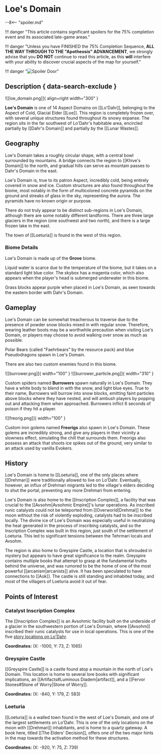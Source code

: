 # Loe's Domain

--8<-- "spoiler.md"

!!! danger "This article contains significant spoilers for the 75% completion event and its associated late-game areas."

!!! danger "Unless you have FINISHED the 75% Completion Sequence, **ALL THE WAY THROUGH TO THE "Apotheosis" ADVANCEMENT**, we strongly advise that you **DO NOT** continue to read this article, as this **will** interfere with your ability to discover crucial aspects of the map for yourself."

!!! danger "![Spoiler Door](/assets/img/spoiler_door.png)"

## Description { data-search-exclude }

![[loe_domain.png]]{ align=right width=”300” }

**Loe's Domain** is one of 14 Aspect Domains on [[Lo'Dahr]], belonging to the Aspect of Cold, Glacial Elder [[Loe]]. This region is completely frozen over, with several unique structures found throughout its snowy expanse. The region sits in the far southwest of Lo'Dahr's habitable area, encircled partially by [[Dahr's Domain]] and partially by the [[Lunar Wastes]].

## Geography

Loe's Domain takes a roughly circular shape, with a central bowl surrounded by mountains. A bridge connects the region to [[Khive's Domain]] to the north, and gradual hills can serve as mountain passes to Dahr's Domain in the east.

Loe's Domain is, true to its patron Aspect, incredibly cold, being entirely covered in snow and ice. Custom structures are also found throughout the biome, most notably in the form of multicolored concrete pyramids on the ground and streaks of glass in the sky, representing the aurora. The pyramids have no known origin or purpose.

There do not truly appear to be distinct sub-regions in Loe's Domain, although there are some notably different landforms. There are three large glaciers in the region (one southwest and two north), and there is a large frozen lake in the east.

The town of [[Loeturia]] is found in the west of this region.

### Biome Details

Loe's Domain is made up of the **Grove** biome.

Liquid water is scarce due to the temperature of the biome, but it takes on a standard light blue color. The skybox has a magenta color, which also appears when the player's head is submerged underwater in this biome.

Grass blocks appear purple when placed in Loe's Domain, as seen towards the eastern border with Dahr's Domain.

## Gameplay

Loe's Domain can be somewhat treacherous to traverse due to the presence of powder snow blocks mixed in with regular snow. Therefore, wearing leather boots may be a worthwhile precaution when visiting Loe's Domain, or players may choose to avoid walking over snow as much as possible.

Polar Bears (called "Faehrbears" by the resource pack) and blue Pseudodragons spawn in Loe's Domain.

There are also two custom enemies found in this biome.

![[burrower.png]]{ width="100" } ![[burrower_particle.png]]{ width="310" }

Custom spiders named **Burrowers** spawn naturally in Loe's Domain. They have a white body to blend in with the snow, and light blue eyes. True to their name, Burrowers will burrow into snow blocks, emitting faint particles above blocks where they have nested, and will ambush players by popping out and attacking them when approached. Burrowers inflict 6 seconds of poison if they hit a player.

![[freorig.png]]{ width="100" }

Custom iron golems named **Freorigs** also spawn in Loe's Domain. These golems are incredibly strong, and give any players in their vicinity a slowness effect, simulating the chill that surrounds them. Freorigs also possess an attack that shoots ice spikes out of the ground, very similar to an attack used by vanilla Evokers.

## History

Loe's Domain is home to [[Loeturia]], one of the only places where [[Drehmari]] were traditionally allowed to live on Lo'Dahr. Eventually, however, an influx of Drehmari migrants led to the village's elders deciding to shut the portal, preventing any more Drehmari from entering.

Loe's Domain is also home to the [[Inscription Complex]], a facility that was crucial to the [[Avsohm|Avsohmic Empire]]'s lunar operations. As inscribed runic catalysts could not be teleported from [[Overworld|Drehmal]] to the moon without the risk of violently exploding, catalysts had to be inscribed locally. The divine ice of Loe's Domain was especially useful in neutralizing the heat generated in the process of inscribing catalysts, and so the Inscription Complex was built in this region, just south of the settlement of Loeturia. This led to significant tensions between the Tehrmari locals and Avsohm.

The region is also home to Greyspire Castle, a location that is shrouded in mystery but appears to have great significance to the realm. Greyspire contains multiple books that attempt to grasp at the fundamental truths behind the universe, and was rumored to be the home of one of the most powerful [[arcanism|arcanists]] alive. It has been speculated to have connections to [[Aok]]. The castle is still standing and inhabited today, and most of the villagers of Loeturia avoid it out of fear.

## Points of Interest

### Catalyst Inscription Complex

The [[Inscription Complex]] is an Avsohmic facility built on the underside of a glacier in the southwestern portion of Loe's Domain, where [[Avsohm]] inscribed their runic catalysts for use in local operations. This is one of the five [story locations on Lo'Dahr](/Story_and_Features/Story_Locations/Post-75_Locations/).

**Coordinates:** (X: -1000, Y: 73, Z: 1065)

### Greyspire Castle

[[Greyspire Castle]] is a castle found atop a mountain in the north of Loe's Domain. This location is home to several lore books with significant implications, an [[Artifacts#Luminous Diadem|artifact]], and a [[Fervor Stones#Stone of Worry|Stone of Worry]]. 

**Coordinates:** (X: -840, Y: 179, Z: 583)

### Loeturia

[[Loeturia]] is a walled town found in the west of Loe's Domain, and one of the largest settlements on Lo'Dahr. This is one of the only locations on the moon with [[Drehmari]] inhabitants, and is home to a quartz gateway. A book here, titled [[The Elders' Decision]], offers one of the two major hints in the map towards the activation method for these structures.

**Coordinates:** (X: -920, Y: 75, Z: 739)